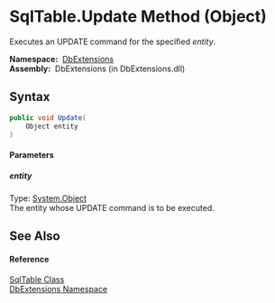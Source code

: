 SqlTable.Update Method (Object)
===============================
Executes an UPDATE command for the specified *entity*.

  **Namespace:**  [DbExtensions][1]  
  **Assembly:**  DbExtensions (in DbExtensions.dll)

Syntax
------

```csharp
public void Update(
	Object entity
)
```

#### Parameters

##### *entity*
Type: [System.Object][2]  
The entity whose UPDATE command is to be executed.


See Also
--------

#### Reference
[SqlTable Class][3]  
[DbExtensions Namespace][1]  

[1]: ../README.md
[2]: http://msdn.microsoft.com/en-us/library/e5kfa45b
[3]: README.md